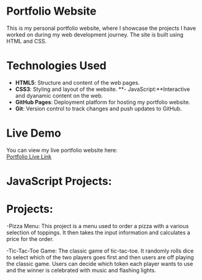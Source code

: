 # Portfolio Website

This is my personal portfolio website, where I showcase the projects I have worked on during my web development journey. The site is built using HTML and CSS.

# Technologies Used

- **HTML5**: Structure and content of the web pages.
- **CSS3**: Styling and layout of the website.
**- JavaScript:**Interactive and dyanamic content on the web.
- **GitHub Pages**: Deployment platform for hosting my portfolio website.
- **Git**: Version control to track changes and push updates to GitHub.

# Live Demo

You can view my live portfolio website here:  
[Portfolio Live Link](https://Stellaraju.github.io)

# JavaScript Projects:

# Projects:

-Pizza Menu:
  This project is a menu used to order a pizza with a various selection of toppings. It then takes the input information and calculates a price for the order.

-Tic-Tac-Toe Game:
  The classic game of tic-tac-toe. It randomly rolls dice to select which of the two players goes first and then users are off playing the classic game.
  Users can decide which token each player wants to use and the winner is celebrated with music and flashing lights.

